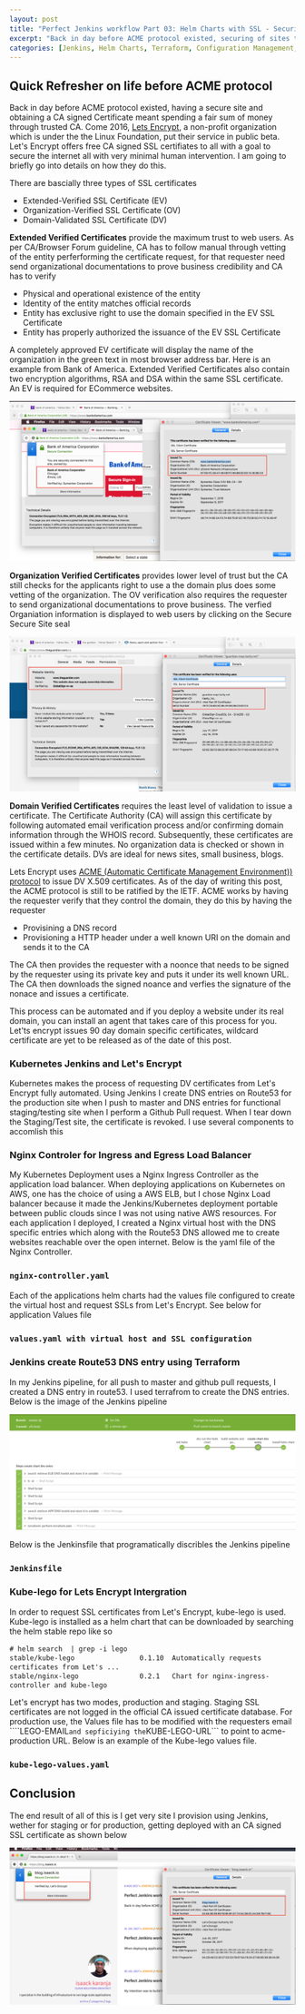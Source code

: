 ```yaml
---
layout: post
title: "Perfect Jenkins workflow Part 03: Helm Charts with SSL - Security for all"
excerpt: "Back in day before ACME protocol existed, securing of sites through obtaining a CA signed Certificate meant spending a fair sum of money through trusted CA..."
categories: [Jenkins, Helm Charts, Terraform, Configuration Management, Security]
---
```


## Quick Refresher on life before ACME protocol

Back in day before ACME protocol existed, having a secure site and obtaining a CA signed Certificate meant spending a fair sum of money through trusted CA. Come 2016, [Lets Encrypt](https://letsencrypt.org/), a non-profit organization which is under the the Linux Foundation, put their service in public beta. Let's Encrypt offers free CA signed SSL certifiates to all with a goal to secure the internet all with very minimal human intervention. I am going to briefly go into details on how they do this. 

There are bascially three types of SSL certificates

- Extended-Verified SSL Certificate (EV)
- Organization-Verified SSL Certificate (OV)
- Domain-Validated SSL Certificate (DV)

**Extended Verified Certificates** provide the maximum trust to web users. As per CA/Browser Forum guideline, CA has to follow manual through vetting of the entity perferforming the certificate request, for that requester need send organizational documentations to prove business credibility and CA has to verify

- Physical and operational existence of the entity
- Identity of the entity matches official records
- Entity has exclusive right to use the domain specified in the EV SSL Certificate
- Entity has properly authorized the issuance of the EV SSL Certificate

A completely approved EV certificate will display the name of the organization in the green text in most browser address bar. Here is an example from Bank of America. Extended Verified Certificates also contain two encryption algorithms, RSA and DSA within the same SSL certificate. An EV is required for ECommerce websites. 

![](https://raw.githubusercontent.com/mugithi/blog-isaack-io-on-k8s/master/app-isaack-io/site/img/bank-of-america.png)

**Organization Verified Certificates** provides lower level of trust but the CA still checks for the applicants right to use a the domain plus does some vetting of the organization. The OV verification also requires the requester to send organizational documentations to prove business. The verfied Organiation information is displayed to web users by clicking on the Secure Secure Site seal

![](https://raw.githubusercontent.com/mugithi/blog-isaack-io-on-k8s/master/app-isaack-io/site/img/the-gardian.png)

**Domain Verified Certificates** requires the least level of validation to issue a certificate. The Certificate Authority (CA) will assign this certificate by following automated email verification process and/or confirming domain information through the WHOIS record. Subsequently, these certificates are issued within a few minutes. No organization data is checked or shown in the certificate details. DVs are ideal for news sites, small business, blogs.

Lets Encrypt uses [ACME (Automatic Certificate Management Environment)) protocol](https://ietf-wg-acme.github.io/acme/draft-ietf-acme-acme.html) to issue DV X.509 certificates. As of the day of writing this post, the ACME protocol is still to be ratified by the IETF. ACME works by having the requester verify that they control the domain, they do this by having the requester

- Provisining a DNS record
- Provisioning a HTTP header under a well known URI on the domain and sends it to the CA

The CA then provides the requester with a noonce that needs to be signed by the requester using its private key and puts it under its well known  URL. The CA then downloads the signed noance and verfies the signature of the nonace and issues a certificate. 

This process can be automated and if you deploy a website under its real domain, you can install an agent that takes care of this process for you. Let'ts encrypt issues 90 day domain specific certificates, wildcard certificate are yet to be released as of the date of this post.

### Kubernetes Jenkins and Let's Encrypt

Kubernetes makes the process of requesting DV certificates from Let's Encrypt fully automated. Using Jenkins I create DNS entries on Route53 for the production site when I push to master and  DNS entries for functional staging/testing site when I perform a Github Pull request. When I tear down the Staging/Test site, the certificate is revoked. I use several components to accomlish this

### Nginx Controler for Ingress and Egress Load Balancer

My Kubernetes Deployment uses a Nginx Ingress Controller as the application load balancer. When deploying applications on Kubernetes on AWS, one has the choice of using a AWS ELB, but I chose Nginx Load balancer because it made the Jenkins/Kubernetes deployment portable between public clouds since I was not using native  AWS resources. For each application I deployed, I created a Nginx virtual host with the DNS specific entries which along with the Route53 DNS allowed me to create websites reachable over the open internet. Below is the yaml file of the Nginx Controller. 


### ```nginx-controller.yaml```

<script src="https://gist.github.com/mugithi/d17fe5aaa34c0de5115cb3e8b061aa43.js"></script>

Each of the applications helm charts had the values file configured to create the virtual host and request SSLs from Let's Encrypt. See below for application Values file

### ```values.yaml with virtual host and SSL configuration```

<script src="https://gist.github.com/mugithi/a7c539858236d400f8a31d9a16ca0a6d.js"></script>


### Jenkins create Route53 DNS entry using Terraform
In my Jenkins pipeline, for all push to master and github pull requests, I created a DNS entry in route53. I used terrafrom to create the DNS entries. Below is the image of the Jenkins pipeline

![](https://raw.githubusercontent.com/mugithi/blog-isaack-io-on-k8s/master/app-isaack-io/site/img/Jenkinspipeline.png)

Below is the Jenkinsfile that programatically discribles the Jenkins pipeline

### ```Jenkinsfile```
<script src="https://gist.github.com/mugithi/ca6688864641304bc12c955683694fe4.js"></script>


### Kube-lego for Lets Encrypt Intergration

In order to request SSL certificates from Let's Encrypt, kube-lego is used. Kube-lego is installed as a helm chart that can be downloaded by searching the helm stable repo like so 

```
# helm search  | grep -i lego
stable/kube-lego              	0.1.10 	Automatically requests certificates from Let's ...
stable/nginx-lego             	0.2.1  	Chart for nginx-ingress-controller and kube-lego

```

Let's encrypt has two modes, production and staging. Staging SSL certificates are not logged in the  official CA issued certificate database. For production use, the Values file has to be modified with the requesters email ````LEGO-EMAIL``` and sepficiying the ```KUBE-LEGO-URL``` to point to acme-production URL. Below is an example of the Kube-lego values file.


### ```kube-lego-values.yaml```

<script src="https://gist.github.com/mugithi/a49decf448454a8e0572f112bafbb519.js"></script>

## Conclusion

The end result of all of this is I get very site I provision using Jenkins, wether for staging or for production, getting deployed with an CA signed SSL certificate as shown below

![](https://raw.githubusercontent.com/mugithi/blog-isaack-io-on-k8s/master/app-isaack-io/site/img/blog-isaack-io.png)
